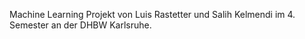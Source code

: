 Machine Learning Projekt von Luis Rastetter und Salih Kelmendi im 4. Semester an der DHBW Karlsruhe.
